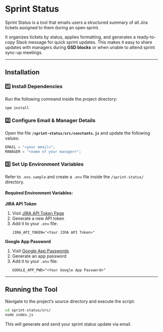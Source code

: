 # Sprint Status

Sprint Status is a tool that emails users a structured summary of all Jira tickets assigned to them during an open sprint.

It organizes tickets by status, applies formatting, and generates a ready-to-copy Slack message for quick sprint updates. This makes it easy to share updates with managers during **GSD blocks** or when unable to attend sprint sync-up meetings.

---

## Installation

### 1️⃣ Install Dependencies

Run the following command inside the project directory:

```bash
npm install
```

### 2️⃣ Configure Email & Manager Details

Open the file **`/sprint-status/src/constants.js`** and update the following values:

```js
EMAIL = "<your email>";
MANAGER = "<name of your manager>";
```

### 3️⃣ Set Up Environment Variables

Refer to `.env.sample` and create a `.env` file inside the `/sprint-status/` directory.

#### Required Environment Variables:

**JIRA API Token**

1. Visit [JIRA API Token Page](https://id.atlassian.com/manage-profile/security/api-tokens)
2. Generate a new API token
3. Add it to your `.env` file:
   ```env
   JIRA_API_TOKEN="<Your JIRA API Token>"
   ```

**Google App Password**

1. Visit [Google App Passwords](https://myaccount.google.com/apppasswords)
2. Generate an app password
3. Add it to your `.env` file:
   ```env
   GOOGLE_APP_PWD="<Your Google App Password>"
   ```

---

## Running the Tool

Navigate to the project’s source directory and execute the script:

```bash
cd sprint-status/src/
node index.js
```

This will generate and send your sprint status update via email.
